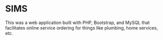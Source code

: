 # SIMS
This was a web application built with PHP, Bootstrap, and MySQL that facilitates online service ordering for things like plumbing, home services, etc.
